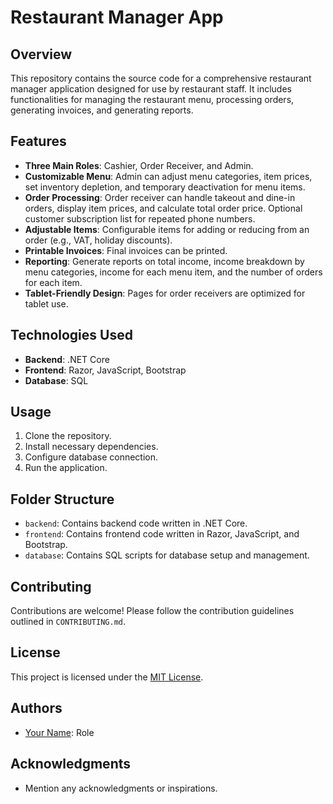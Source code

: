 # Restaurant Manager App

## Overview
This repository contains the source code for a comprehensive restaurant manager application designed for use by restaurant staff. It includes functionalities for managing the restaurant menu, processing orders, generating invoices, and generating reports.

## Features
- **Three Main Roles**: Cashier, Order Receiver, and Admin.
- **Customizable Menu**: Admin can adjust menu categories, item prices, set inventory depletion, and temporary deactivation for menu items.
- **Order Processing**: Order receiver can handle takeout and dine-in orders, display item prices, and calculate total order price. Optional customer subscription list for repeated phone numbers.
- **Adjustable Items**: Configurable items for adding or reducing from an order (e.g., VAT, holiday discounts).
- **Printable Invoices**: Final invoices can be printed.
- **Reporting**: Generate reports on total income, income breakdown by menu categories, income for each menu item, and the number of orders for each item.
- **Tablet-Friendly Design**: Pages for order receivers are optimized for tablet use.

## Technologies Used
- **Backend**: .NET Core
- **Frontend**: Razor, JavaScript, Bootstrap
- **Database**: SQL

## Usage
1. Clone the repository.
2. Install necessary dependencies.
3. Configure database connection.
4. Run the application.

## Folder Structure
- `backend`: Contains backend code written in .NET Core.
- `frontend`: Contains frontend code written in Razor, JavaScript, and Bootstrap.
- `database`: Contains SQL scripts for database setup and management.

## Contributing
Contributions are welcome! Please follow the contribution guidelines outlined in `CONTRIBUTING.md`.

## License
This project is licensed under the [MIT License](LICENSE).

## Authors
- [Your Name](link-to-your-profile): Role

## Acknowledgments
- Mention any acknowledgments or inspirations.
